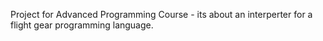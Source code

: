 Project for Advanced Programming Course - 
its about an interperter for a flight gear programming language.
